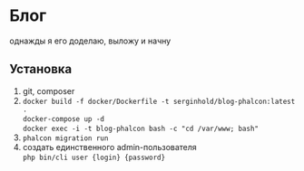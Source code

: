 # Блог

однажды я его доделаю, выложу и начну

## Установка

1) git, composer
2) `docker build -f docker/Dockerfile -t serginhold/blog-phalcon:latest .` \
`docker-compose up -d` \
`docker exec -i -t blog-phalcon bash -c "cd /var/www; bash"`
3) `phalcon migration run`
4) создать единственного admin-пользователя \
`php bin/cli user {login} {password}`
